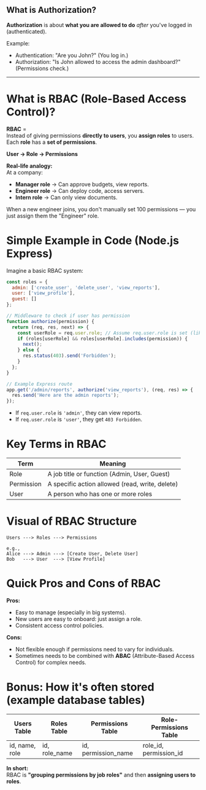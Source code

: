 ## What is Authorization?

**Authorization** is about **what you are allowed to do** *after* you've logged in (authenticated).

Example:  
- Authentication: "Are you John?" (You log in.)
- Authorization: "Is John allowed to access the admin dashboard?" (Permissions check.)

---

# What is RBAC (Role-Based Access Control)?

**RBAC** =  
Instead of giving permissions **directly to users**, you **assign roles** to users.  
Each **role** has a **set of permissions**.

**User → Role → Permissions**

**Real-life analogy:**  
At a company:
- **Manager role** → Can approve budgets, view reports.
- **Engineer role** → Can deploy code, access servers.
- **Intern role** → Can only view documents.

When a new engineer joins, you don't manually set 100 permissions — you just assign them the "Engineer" role.

# Simple Example in Code (Node.js Express)

Imagine a basic RBAC system:

```javascript
const roles = {
  admin: ['create_user', 'delete_user', 'view_reports'],
  user: ['view_profile'],
  guest: []
};

// Middleware to check if user has permission
function authorize(permission) {
  return (req, res, next) => {
    const userRole = req.user.role; // Assume req.user.role is set (like 'admin' or 'user')
    if (roles[userRole] && roles[userRole].includes(permission)) {
      next();
    } else {
      res.status(403).send('Forbidden');
    }
  };
}

// Example Express route
app.get('/admin/reports', authorize('view_reports'), (req, res) => {
  res.send('Here are the admin reports');
});
```

- If `req.user.role` is `'admin'`, they can view reports.
- If `req.user.role` is `'user'`, they get `403 Forbidden`.



# Key Terms in RBAC

| Term        | Meaning                        |
|-------------|---------------------------------|
| Role        | A job title or function (Admin, User, Guest) |
| Permission  | A specific action allowed (read, write, delete) |
| User        | A person who has one or more roles |


# Visual of RBAC Structure

```
Users ---> Roles ---> Permissions

e.g.,
Alice ---> Admin ---> [Create User, Delete User]
Bob   ---> User  ---> [View Profile]
```


# Quick Pros and Cons of RBAC

**Pros:**
- Easy to manage (especially in big systems).
- New users are easy to onboard: just assign a role.
- Consistent access control policies.

**Cons:**
- Not flexible enough if permissions need to vary for individuals.
- Sometimes needs to be combined with **ABAC** (Attribute-Based Access Control) for complex needs.


# Bonus: How it's often stored (example database tables)

| Users Table     | Roles Table    | Permissions Table     | Role-Permissions Table |
|-----------------|----------------|------------------------|-------------------------|
| id, name, role  | id, role_name   | id, permission_name    | role_id, permission_id  |



**In short:**  
RBAC is **"grouping permissions by job roles"** and then **assigning users to roles**.
